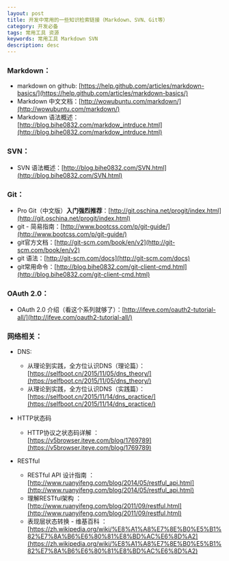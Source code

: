 ```yaml
---
layout: post
title: 开发中常用的一些知识检索链接（Markdown、SVN、Git等）
category: 开发必备
tags: 常用工具 资源
keywords: 常用工具 Markdown SVN
description: desc
---
```

### Markdown：

- markdown on github: [https://help.github.com/articles/markdown-basics/](https://help.github.com/articles/markdown-basics/)
- Markdown 中文文档：[http://wowubuntu.com/markdown/](http://wowubuntu.com/markdown/)
- Markdown 语法概述：[http://blog.bihe0832.com/markdow_intrduce.html](http://blog.bihe0832.com/markdow_intrduce.html)

### SVN：

- SVN 语法概述：[http://blog.bihe0832.com/SVN.html](http://blog.bihe0832.com/SVN.html)

### Git：

- Pro Git（中文版）**入门强烈推荐**：[http://git.oschina.net/progit/index.html](http://git.oschina.net/progit/index.html)
- git - 简易指南：[http://www.bootcss.com/p/git-guide/](http://www.bootcss.com/p/git-guide/)
- git官方文档：[http://git-scm.com/book/en/v2](http://git-scm.com/book/en/v2)
- git 语法：[http://git-scm.com/docs](http://git-scm.com/docs)
- git常用命令：[http://blog.bihe0832.com/git-client-cmd.html](http://blog.bihe0832.com/git-client-cmd.html)

### OAuth 2.0：

- OAuth 2.0 介绍（看这个系列就够了）：[http://ifeve.com/oauth2-tutorial-all/](http://ifeve.com/oauth2-tutorial-all/)

### 网络相关：

- DNS:

	- 从理论到实践，全方位认识DNS（理论篇）：[https://selfboot.cn/2015/11/05/dns_theory/](https://selfboot.cn/2015/11/05/dns_theory/)
	- 从理论到实践，全方位认识DNS（实践篇）：[https://selfboot.cn/2015/11/14/dns_practice/](https://selfboot.cn/2015/11/14/dns_practice/)

- HTTP状态码

	- HTTP协议之状态码详解 ： [https://v5browser.iteye.com/blog/1769789](https://v5browser.iteye.com/blog/1769789)	
- RESTful 

	- RESTful API 设计指南 ： [http://www.ruanyifeng.com/blog/2014/05/restful_api.html](http://www.ruanyifeng.com/blog/2014/05/restful_api.html)
	- 理解RESTful架构 ： [http://www.ruanyifeng.com/blog/2011/09/restful.html](http://www.ruanyifeng.com/blog/2011/09/restful.html)
	- 表现层状态转换 - 维基百科 ： [https://zh.wikipedia.org/wiki/%E8%A1%A8%E7%8E%B0%E5%B1%82%E7%8A%B6%E6%80%81%E8%BD%AC%E6%8D%A2](https://zh.wikipedia.org/wiki/%E8%A1%A8%E7%8E%B0%E5%B1%82%E7%8A%B6%E6%80%81%E8%BD%AC%E6%8D%A2)